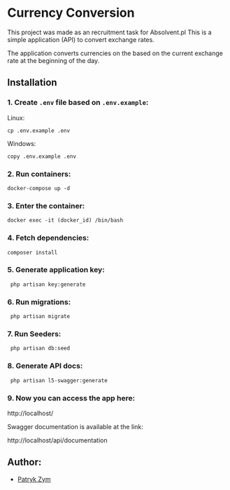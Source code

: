 # Currency Conversion

This project was made as an recruitment task for Absolvent.pl
This is a simple application (API) to convert exchange rates.

The application converts currencies on the based on the current exchange rate at the beginning of the day.

## Installation
### 1. Create `.env` file based on `.env.example`:
Linux:
```shell script
cp .env.example .env
```
Windows:
```shell script
copy .env.example .env
```
### 2. Run containers:
```shell script
docker-compose up -d
```

### 3. Enter the container:
```shell script
docker exec -it (docker_id) /bin/bash
```

### 4. Fetch dependencies:
```shell script
composer install
```

### 5. Generate application key:
```shell script
 php artisan key:generate
```

### 6. Run migrations:
```shell script
 php artisan migrate
```

### 7. Run Seeders:
```shell script
 php artisan db:seed
```

### 8. Generate API docs:
```shell script
 php artisan l5-swagger:generate
```

### 9. Now you can access the app here:
http://localhost/

Swagger documentation is available at the link:

http://localhost/api/documentation

## Author:
- [Patryk Zym](https://github.com/rewe999/)
